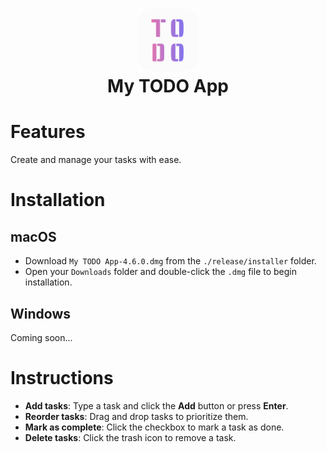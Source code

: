 <h1 align=center>
    <a href="https://github.com/ryo-furukawa-1122/MEA-Desktop">
        <img src="./assets/icons/icon.png" width=100px>
    </a>
    <br>
    My TODO App
</h1>

# Features
Create and manage your tasks with ease.

# Installation
## macOS
- Download `My TODO App-4.6.0.dmg` from the `./release/installer` folder.
- Open your `Downloads` folder and double-click the `.dmg` file to begin installation.

## Windows
Coming soon...

# Instructions
- **Add tasks**: Type a task and click the **Add** button or press **Enter**.  
- **Reorder tasks**: Drag and drop tasks to prioritize them.  
- **Mark as complete**: Click the checkbox to mark a task as done.  
- **Delete tasks**: Click the trash icon to remove a task.